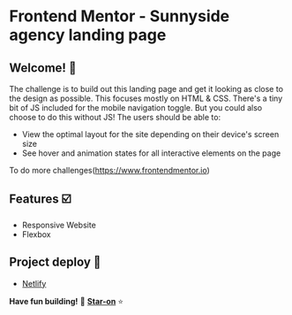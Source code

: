 # Frontend Mentor - Sunnyside agency landing page

## Welcome! 👋

The challenge is to build out this landing page and get it looking as close to the design as possible.
This focuses mostly on HTML & CSS. There's a tiny bit of JS included for the mobile navigation toggle. But you could also choose to do this without JS!
The users should be able to:

- View the optimal layout for the site depending on their device's screen size
- See hover and animation states for all interactive elements on the page

To do more challenges(https://www.frontendmentor.io)

## Features ☑️

- Responsive Website
- Flexbox

## Project deploy 💎

- [Netlify](https://sunnyside-website-30f4f9.netlify.app/)

**Have fun building!** 🚀
**[Star-on](https://github.com/sowmiyacode-12)** ⭐️
